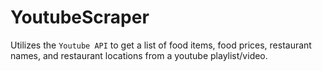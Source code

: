 # YoutubeScraper
Utilizes the <code>Youtube API</code> to get a list of food items, food prices, restaurant names, and restaurant locations from a youtube playlist/video.
